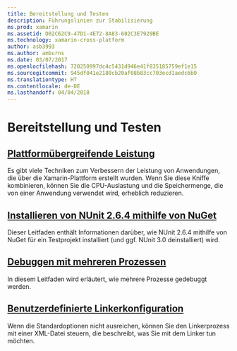 ```yaml
---
title: Bereitstellung und Testen
description: Führungslinien zur Stabilisierung
ms.prod: xamarin
ms.assetid: D02C62C9-47D1-4E72-8A83-602C3E7929BE
ms.technology: xamarin-cross-platform
author: asb3993
ms.author: amburns
ms.date: 03/07/2017
ms.openlocfilehash: 720250997dc4c5431d946e41f835185759ef1e15
ms.sourcegitcommit: 945df041e2180cb20af08b83cc703ecd1aedc6b0
ms.translationtype: HT
ms.contentlocale: de-DE
ms.lasthandoff: 04/04/2018
---
```

# <a name="deployment-and-testing"></a>Bereitstellung und Testen

##  <a name="cross-platform-performancememory-perf-best-practicesmd"></a>[Plattformübergreifende Leistung](memory-perf-best-practices.md)

Es gibt viele Techniken zum Verbessern der Leistung von Anwendungen, die über die Xamarin-Plattform erstellt wurden. Wenn Sie diese Kniffe kombinieren, können Sie die CPU-Auslastung und die Speichermenge, die von einer Anwendung verwendet wird, erheblich reduzieren.

## <a name="installing-nunit-264-using-nugetinstalling-nunit-using-nugetmd"></a>[Installieren von NUnit 2.6.4 mithilfe von NuGet](installing-nunit-using-nuget.md)

Dieser Leitfaden enthält Informationen darüber, wie NUnit 2.6.4 mithilfe von NuGet für ein Testprojekt installiert (und ggf. NUnit 3.0 deinstalliert) wird.

## <a name="multi-process-debuggingmulti-process-debuggingmd"></a>[Debuggen mit mehreren Prozessen](multi-process-debugging.md)

In diesem Leitfaden wird erläutert, wie mehrere Prozesse gedebuggt werden.


##  <a name="custom-linker-configurationlinkermd"></a>[Benutzerdefinierte Linkerkonfiguration](linker.md)

Wenn die Standardoptionen nicht ausreichen, können Sie den Linkerprozess mit einer XML-Datei steuern, die beschreibt, was Sie mit dem Linker tun möchten.